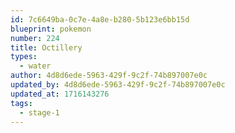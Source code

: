 ```yaml
---
id: 7c6649ba-0c7e-4a8e-b280-5b123e6bb15d
blueprint: pokemon
number: 224
title: Octillery
types:
  - water
author: 4d8d6ede-5963-429f-9c2f-74b897007e0c
updated_by: 4d8d6ede-5963-429f-9c2f-74b897007e0c
updated_at: 1716143276
tags:
  - stage-1
---
```

